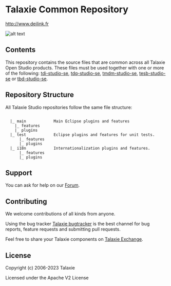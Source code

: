 # Talaxie Common Repository
http://www.deilink.fr


![alt text](https://www.talend.com/wp-content/uploads/2016/07/talend-logo.png "Talaxie")


## Contents

This repository contains the source files that are common across all Talaxie Open Studio products. These files must be used together with one or more of the following: [tdi-studio-se](https://github.com/JeanCazaux/tdi-studio-se), [tdq-studio-se](https://github.com/JeanCazaux/tdq-studio-se), [tmdm-studio-se](https://github.com/JeanCazaux/tmdm-studio-se), [tesb-studio-se](https://github.com/JeanCazaux/tesb-studio-se) or [tbd-studio-se](https://github.com/JeanCazaux/tbd-studio-se).


## Repository Structure
All Talaxie Studio repositories follow the same file structure:
```

  |_ main            Main Eclipse plugins and features
    |_ features
    |_ plugins
  |_ test            Eclipse plugins and features for unit tests.
      |_ features
      |_ plugins
  |_ i18n            Internationalization plugins and features.
      |_ features
      |_ plugins
```


## Support

You can ask for help on our [Forum](http://www.talend.com/services/global-technical-support).


## Contributing

We welcome contributions of all kinds from anyone.

Using the bug tracker [Talaxie bugtracker](http://jira.talendforge.org/) is the best channel for bug reports, feature requests and submitting pull requests.

Feel free to share your Talaxie components on [Talaxie Exchange](http://www.talendforge.org/exchange).


## License

Copyright (c) 2006-2023 Talaxie

Licensed under the Apache V2 License
